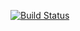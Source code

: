 [![Build Status](https://travis-ci.com/andriisem/addons.svg)](https://travis-ci.com/andriisem/addons)
